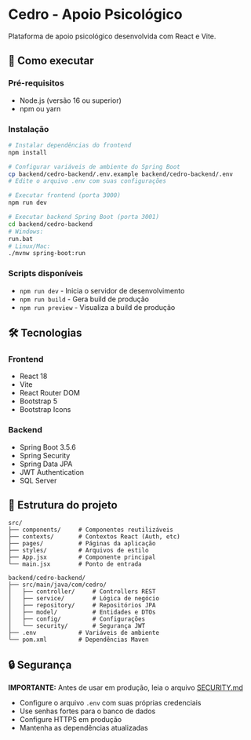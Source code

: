 # Cedro - Apoio Psicológico

Plataforma de apoio psicológico desenvolvida com React e Vite.

## 🚀 Como executar

### Pré-requisitos
- Node.js (versão 16 ou superior)
- npm ou yarn

### Instalação
```bash
# Instalar dependências do frontend
npm install

# Configurar variáveis de ambiente do Spring Boot
cp backend/cedro-backend/.env.example backend/cedro-backend/.env
# Edite o arquivo .env com suas configurações

# Executar frontend (porta 3000)
npm run dev

# Executar backend Spring Boot (porta 3001)
cd backend/cedro-backend
# Windows:
run.bat
# Linux/Mac:
./mvnw spring-boot:run
```

### Scripts disponíveis
- `npm run dev` - Inicia o servidor de desenvolvimento
- `npm run build` - Gera build de produção
- `npm run preview` - Visualiza a build de produção

## 🛠️ Tecnologias

### Frontend
- React 18
- Vite
- React Router DOM
- Bootstrap 5
- Bootstrap Icons

### Backend
- Spring Boot 3.5.6
- Spring Security
- Spring Data JPA
- JWT Authentication
- SQL Server

## 📁 Estrutura do projeto
```
src/
├── components/     # Componentes reutilizáveis
├── contexts/       # Contextos React (Auth, etc)
├── pages/          # Páginas da aplicação
├── styles/         # Arquivos de estilo
├── App.jsx         # Componente principal
└── main.jsx        # Ponto de entrada

backend/cedro-backend/
├── src/main/java/com/cedro/
│   ├── controller/     # Controllers REST
│   ├── service/        # Lógica de negócio
│   ├── repository/     # Repositórios JPA
│   ├── model/          # Entidades e DTOs
│   ├── config/         # Configurações
│   └── security/       # Segurança JWT
├── .env            # Variáveis de ambiente
└── pom.xml         # Dependências Maven
```

## 🔒 Segurança

**IMPORTANTE:** Antes de usar em produção, leia o arquivo [SECURITY.md](SECURITY.md)

- Configure o arquivo `.env` com suas próprias credenciais
- Use senhas fortes para o banco de dados
- Configure HTTPS em produção
- Mantenha as dependências atualizadas